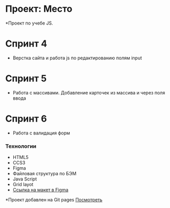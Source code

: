 # Проект: Место

\*Проект по учебе JS. 

# Спринт 4 
- Верстка сайта и работа js по редактированию полям input

# Спринт 5 
- Работа с массивами. Добавление карточек из массива и через поля ввода

# Спринт 6 
- Работа с валидация форм 

### Технологии
- HTML5
- CCS3
- Figma
- Файловая структура по БЭМ
- Java Script
- Grid layot
- [Ссылка на макет в Figma](https://www.figma.com/file/2cn9N9jSkmxD84oJik7xL7/JavaScript.-Sprint-4?node-id=0%3A1)

\*Проект добавлен на Git pages [Посмотреть](https://ww228ww.github.io/mesto/)

